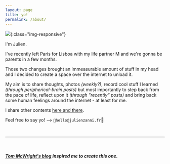 ```yaml
---
layout: page
title: yo! 
permalink: /about/
---
```


![](/assets/auto_portrait.jpg){:class="img-responsive"}

I'm Julien.

I've recently left Paris for Lisboa with my life partner M and we're gonna be parents in a few months.

Those two changes brought an immeasurable amount of stuff in my head and I decided to create a space over the internet to unload it. 

My aim is to share thoughts, photos _(weekly?)_, record cool stuff I learned _(through peripherical-brain posts)_ but most importantly to step back from the pace of life, reflect upon it _(through "recently“ posts)_ and bring back some human feelings around the internet - at least for me.

I share other contents [here and there](https://twitter.com/julienzanni).

Feel free to say yo! -->  `hello@julienzanni.fr`

<br>

---

<br>

##### _[Tom McWright's blog](https://macwright.org/) inspired me to create this one._